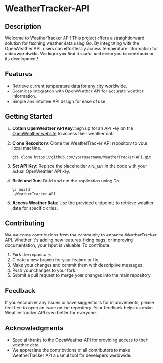 # WeatherTracker-API

## Description

Welcome to WeatherTracker API! This project offers a straightforward solution for fetching weather data using Go. By integrating with the OpenWeather API, users can effortlessly access temperature information for cities worldwide. We hope you find it useful and invite you to contribute to its development!

## Features

- Retrieve current temperature data for any city worldwide.
- Seamless integration with OpenWeather API for accurate weather information.
- Simple and intuitive API design for ease of use.

## Getting Started

1. **Obtain OpenWeather API Key**: Sign up for an API key on the [OpenWeather website](https://openweathermap.org/api) to access their weather data.
2. **Clone Repository**: Clone the WeatherTracker API repository to your local machine.

    ```
    git clone https://github.com/yourusername/WeatherTracker-API.git
    ```

3. **Set API Key**: Replace the placeholder `API_KEY` in the code with your actual OpenWeather API key.
4. **Build and Run**: Build and run the application using Go.

    ```
    go build
    ./WeatherTracker-API
    ```

5. **Access Weather Data**: Use the provided endpoints to retrieve weather data for specific cities.

## Contributing

We welcome contributions from the community to enhance WeatherTracker API. Whether it's adding new features, fixing bugs, or improving documentation, your input is valuable. To contribute:

1. Fork the repository.
2. Create a new branch for your feature or fix.
3. Make your changes and commit them with descriptive messages.
4. Push your changes to your fork.
5. Submit a pull request to merge your changes into the main repository.

## Feedback

If you encounter any issues or have suggestions for improvements, please feel free to open an issue on the repository. Your feedback helps us make WeatherTracker API even better for everyone.

## Acknowledgments

- Special thanks to the OpenWeather API for providing access to their weather data.
- We appreciate the contributions of all contributors to make WeatherTracker API a useful tool for developers worldwide.
